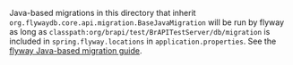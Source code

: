 Java-based migrations in this directory that inherit `org.flywaydb.core.api.migration.BaseJavaMigration` will be run by
flyway as long as `classpath:org/brapi/test/BrAPITestServer/db/migration` is included in `spring.flyway.locations` in `application.properties`.
See the [flyway Java-based migration guide](https://documentation.red-gate.com/flyway/flyway-cli-and-api/tutorials/tutorial-java-based-migrations).